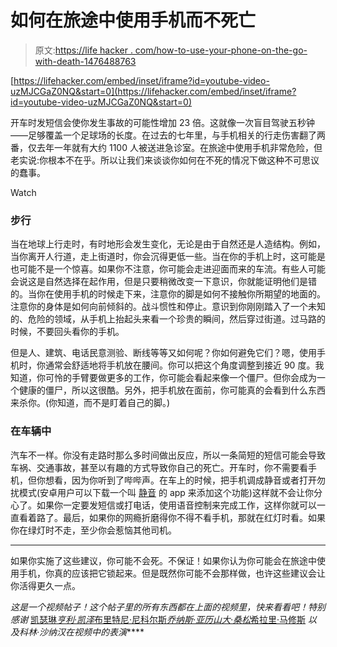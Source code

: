 # 如何在旅途中使用手机而不死亡

> 原文:[https://life hacker . com/how-to-use-your-phone-on-the-go-with-death-1476488763](https://lifehacker.com/how-to-use-your-cellphone-on-the-go-without-dying-1476488763)

 [https://lifehacker.com/embed/inset/iframe?id=youtube-video-uzMJCGaZ0NQ&start=0](https://lifehacker.com/embed/inset/iframe?id=youtube-video-uzMJCGaZ0NQ&start=0) 

开车时发短信会使你发生事故的可能性增加 23 倍。这就像一次盲目驾驶五秒钟——足够覆盖一个足球场的长度。在过去的七年里，与手机相关的行走伤害翻了两番，仅去年一年就有大约 1100 人被送进急诊室。在旅途中使用手机非常危险，但老实说:你根本不在乎。所以让我们来谈谈你如何在不死的情况下做这种不可思议的蠢事。

Watch

### 步行

当在地球上行走时，有时地形会发生变化，无论是由于自然还是人造结构。例如，当你离开人行道，走上街道时，你会沉得更低一些。当在你的手机上时，这可能是也可能不是一个惊喜。如果你不注意，你可能会走进迎面而来的车流。有些人可能会说这是自然选择在起作用，但是只要稍微改变一下意识，你就能证明他们是错的。当你在使用手机的时候走下来，注意你的脚是如何不接触你所期望的地面的。注意你的身体是如何向前倾斜的。战斗惯性和停止。意识到你刚刚踏入了一个未知的、危险的领域，从手机上抬起头来看一个珍贵的瞬间，然后穿过街道。过马路的时候，不要回头看你的手机。

但是人、建筑、电话民意测验、断线等等又如何呢？你如何避免它们？嗯，使用手机时，你通常会舒适地将手机放在腰间。你可以把这个角度调整到接近 90 度。我知道，你可怜的手臂要做更多的工作，你可能会看起来像一个僵尸。但你会成为一个健康的僵尸，所以这很酷。另外，把手机放在面前，你可能真的会看到什么东西来杀你。(你知道，而不是盯着自己的脚。)

### 在车辆中

汽车不一样。你没有走路时那么多时间做出反应，所以一条简短的短信可能会导致车祸、交通事故，甚至以有趣的方式导致你自己的死亡。开车时，你不需要看手机，但你想看，因为你听到了哔哔声。在车上的时候，把手机调成静音或者打开勿扰模式(安卓用户可以下载一个叫 [静音](https://lifehacker.com/silence-for-android-adjusts-your-sound-and-wireless-set-5967423) 的 app 来添加这个功能)这样就不会让你分心了。如果你一定要发短信或打电话，使用语音控制来完成工作，这样你就可以一直看着路了。最后，如果你的网瘾折磨得你不得不看手机，那就在红灯时看。如果你在绿灯时不走，至少你会惹恼其他司机。

* * *

如果你实施了这些建议，你可能不会死。不保证！如果你认为你可能会在旅途中使用手机，你真的应该把它锁起来。但是既然你可能不会那样做，也许这些建议会让你活得更久一点。

*这是一个视频帖子！这个帖子里的所有东西都在上面的视频里，快来看看吧！特别感谢* [凯瑟琳](https://twitter.com/NotIRLKatherine)*[亨利·凯泽](https://twitter.com/henrykaiser)*[布里特尼·尼科尔斯](http://brittaninichols.com)*[乔纳斯·亚历山大·桑松](http://www.jonasalexandersansone.com/)*[希拉里·马修斯](https://twitter.com/faloray) *以及科林·沙纳汉在视频中的表演*****